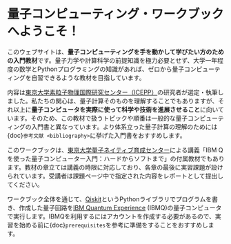 # 量子コンピューティング・ワークブックへようこそ！

このウェブサイトは、**量子コンピューティングを手を動かして学びたい方のための入門教材**です。量子力学や計算科学の前提知識を極力必要とせず、大学一年程度の数学とPythonプログラミングの知識があれば、ゼロから量子コンピューティングを自習できるような教材を目指しています。

内容は[東京大学素粒子物理国際研究センター（ICEPP）](http://www.icepp.s.u-tokyo.ac.jp)の研究者が選定・執筆しました。私たちの関心は、量子計算そのものを理解することでもありますが、それ以上に**量子コンピュータを実際に使って科学や技術を進展させること**に向いています。そのため、この教材で扱うトピックや順番は一般的な量子コンピューティングの入門書と異なっています。より体系立った量子計算の理解のためには{doc}`参考文献 <bibliography>`に挙げた入門書をおすすめします。

このワークブックは、[東京大学量子ネイティブ育成センター](http://qnec.jp)による講義「IBM Qを使った量子コンピューター入門：ハードからソフトまで」の付属教材でもあります。教材の章立ては講義の時限に対応しており、各章の最後に実習課題が設けられています。受講者は課題ページ中で指定された内容をレポートとして提出してください。

ワークブック全体を通じて、[Qiskit](https://qiskit.org)というPythonライブラリでプログラムを書き、作成した量子回路を[IBM Quantum Experience](https://quantum-computing.ibm.com) (IBMQ)の量子コンピュータで実行します。IBMQを利用するにはアカウントを作成する必要があるので、実習を始める前に{doc}`prerequisites`を参考に準備をすることをおすすめします。
